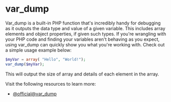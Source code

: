# var_dump

Var_dump is a built-in PHP function that's incredibly handy for debugging as it outputs the data type and value of a given variable. This includes array elements and object properties, if given such types. If you're wrangling with your PHP code and finding your variables aren't behaving as you expect, using var_dump can quickly show you what you're working with. Check out a simple usage example below:

```php
$myVar = array( "Hello", "World!");
var_dump($myVar);
```

This will output the size of array and details of each element in the array.

Visit the following resources to learn more:

- [@official@var_dump](https://www.php.net/manual/en/function.var-dump.php)
